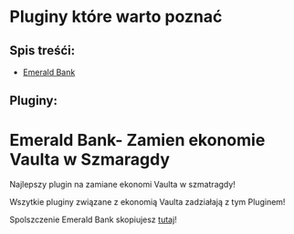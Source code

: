 # Pluginy które warto poznać

## Spis treśći:
- [Emerald Bank]()

## Pluginy:

# Emerald Bank- Zamien ekonomie Vaulta w Szmaragdy 
Najlepszy plugin na zamiane ekonomi Vaulta w szmatragdy!

Wszytkie pluginy związane z ekonomią Vaulta zadziałają z tym Pluginem!

Spolszczenie Emerald Bank skopiujesz [tutaj](https://github.com/vBagieta/Minecraft/blob/main/Pluginy/Spolszczenia/spolszczenie-emerald-bank.md)!
